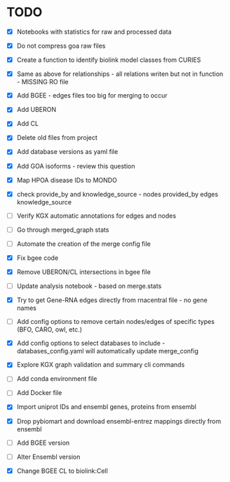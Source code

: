 # TODO

- [x] Notebooks with statistics for raw and processed data
- [x] Do not compress goa raw files
- [x] Create a function to identify biolink model classes from CURIES
- [x] Same as above for relationships - all relations writen but not in function - MISSING RO file
- [x] Add BGEE - edges files too big for merging to occur
- [x] Add UBERON
- [x] Add CL
- [x] Delete old files from project
- [x] Add database versions as yaml file
- [x] Add GOA isoforms - review this question
- [x] Map HPOA disease IDs to MONDO
- [x] check provide_by and knowledge_source - nodes provided_by edges knowledge_source
- [ ] Verify KGX automatic annotations for edges and nodes
- [ ] Go through merged_graph stats
- [ ] Automate the creation of the merge config file
- [x] Fix bgee code 
- [x] Remove UBERON/CL intersections in bgee file
- [ ] Update analysis notebook - based on merge.stats
- [x] Try to get Gene-RNA edges directly from rnacentral file - no gene names
- [ ] Add config options to remove certain nodes/edges of specific types (BFO, CARO, owl, etc.)
- [x] Add config options to select databases to include - databases_config.yaml will automatically update merge_config
- [x] Explore KGX graph validation and summary cli commands
- [ ] Add conda environment file
- [ ] Add Docker file
- [x] Import uniprot IDs and ensembl genes, proteins from ensembl
- [x] Drop pybiomart and download ensembl-entrez mappings directly from ensembl
- [ ] Add BGEE version
- [ ] Alter Ensembl version
- [x] Change BGEE CL to biolink:Cell

